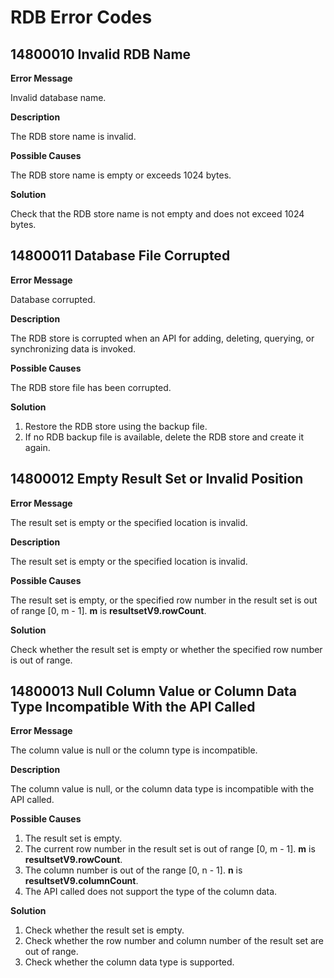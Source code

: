 # RDB Error Codes

## 14800010 Invalid RDB Name

**Error Message**

Invalid database name.

**Description**

The RDB store name is invalid.

**Possible Causes**

The RDB store name is empty or exceeds 1024 bytes.

**Solution**

Check that the RDB store name is not empty and does not exceed 1024 bytes.

## 14800011 Database File Corrupted

**Error Message**

Database corrupted.

**Description**

The RDB store is corrupted when an API for adding, deleting, querying, or synchronizing data is invoked.

**Possible Causes**

The RDB store file has been corrupted.

**Solution**

1. Restore the RDB store using the backup file.
2. If no RDB backup file is available, delete the RDB store and create it again.

## 14800012 Empty Result Set or Invalid Position

**Error Message**

The result set is empty or the specified location is invalid.

**Description**

The result set is empty or the specified location is invalid.

**Possible Causes**

The result set is empty, or the specified row number in the result set is out of range [0, m - 1]. **m** is **resultsetV9.rowCount**.

**Solution**

Check whether the result set is empty or whether the specified row number is out of range.

## 14800013 Null Column Value or Column Data Type Incompatible With the API Called

**Error Message**

The column value is null or the column type is incompatible.

**Description**

The column value is null, or the column data type is incompatible with the API called.

**Possible Causes**

1. The result set is empty.
2. The current row number in the result set is out of range [0, m - 1]. **m** is **resultsetV9.rowCount**.
3. The column number is out of the range [0, n - 1]. **n** is **resultsetV9.columnCount**.
4. The API called does not support the type of the column data.

**Solution**

1. Check whether the result set is empty.
2. Check whether the row number and column number of the result set are out of range.
3. Check whether the column data type is supported.
